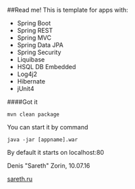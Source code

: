 ##Read me!
This is template for apps with:

* Spring Boot
* Spring REST
* Spring MVC
* Spring Data JPA
* Spring Security 
* Liquibase
* HSQL DB Embedded
* Log4j2
* Hibernate
* jUnit4

####Got it

`mvn clean package`

You can start it by command

`java -jar [appname].war`

By default it starts on localhost:80

Denis "Sareth" Zorin, 10.07.16

[sareth.ru](http://sareth.ru)